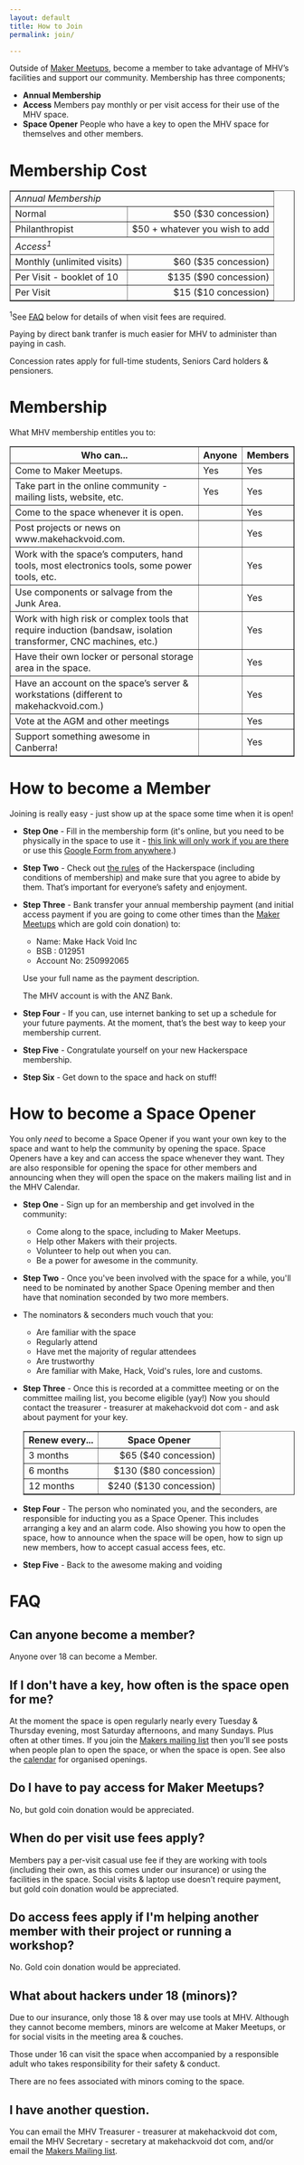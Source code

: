 ```yaml
---
layout: default
title: How to Join
permalink: join/

---
```


Outside of [Maker Meetups](/community/meetings), become a member to take advantage of MHV’s facilities and support our community. Membership has three components;

* **Annual Membership** 
* **Access** Members pay monthly or per visit access for their use of the MHV space.
* **Space Opener** People who have a key to open the MHV space for themselves and other members.

# Membership Cost

<table border="1">
<tr><td colspan=2><em>Annual Membership</em> </td></tr>
<tr><td>Normal</td><td align='right'>$50 ($30 concession)</td></tr>
<tr><td>Philanthropist</td><td align='right'>$50 + whatever you wish to add</td></tr>
<tr><td colspan=2><em>Access<sup>1</sup></em></td></tr>
<tr><td>Monthly (unlimited visits)</td><td align='right'>$60 ($35 concession)</td></tr>
<tr><td>Per Visit - booklet of 10</td><td align='right'>$135 ($90 concession)</td></tr>
<tr><td>Per Visit</td><td align='right'>$15 ($10 concession)</td></tr>
</table>
<sup>1</sup>See <a href="#faq">FAQ</a> below for details of when visit fees are required. 

Paying by direct bank tranfer is much easier for MHV to administer than paying in cash.

Concession rates apply for full-time students, Seniors Card holders & pensioners. 


# Membership
What MHV membership entitles you to:

<table border="1">
<tr><th>Who can...</th><th>Anyone</th><th>Members</th></tr>
<tr><td>Come to Maker Meetups.</td><td>Yes </td><td>Yes</td></tr>
<tr><td>Take part in the online community - mailing lists, website, etc. </td><td>Yes </td><td>Yes </td></tr>
<tr><td>Come to the space whenever it is open. </td><td> </td><td>Yes </td></tr>
<tr><td>Post projects or news on www.makehackvoid.com. </td><td> </td><td>Yes </td></tr>
<tr><td>Work with the space’s computers, hand tools, most electronics tools, some power tools, etc. </td><td> </td><td>Yes</td></tr>
<tr><td>Use components or salvage from the Junk Area. </td><td> </td><td>Yes </td></tr>
<tr><td>Work with high risk or complex tools that require induction (bandsaw, isolation transformer, CNC machines, etc.) </td><td> </td><td>Yes</td></tr>
<tr><td>Have their own locker or personal storage area in the space. </td><td> </td><td>Yes</td></tr>
<tr><td>Have an account on the space’s server & workstations (different to makehackvoid.com.) </td><td> </td><td>Yes</td></tr>
<tr><td>Vote at the AGM and other meetings</td><td> </td><td>Yes</td></tr>
<tr><td>Support something awesome in Canberra! </td><td> </td><td>Yes </td></tr>
</table>

<a name="member"></a>
# How to become a Member

Joining is really easy - just show up at the space some time when it is open!

* **Step One** - Fill in the membership form (it's online, but you need to be physically in the space to use it - [this link will only work if you are there](http://morphia/mhvdb/signup) or use this [Google Form from anywhere](https://docs.google.com/forms/d/1Yu7iUOJPQHefiLgDue3oAbMBu-4s87f_tygPlz5Isw0/viewform).) 

* **Step Two** - Check out [the rules](/community/rules) of the Hackerspace (including conditions of membership) and make sure that you agree to abide by them. That’s important for everyone’s safety and enjoyment.

* **Step Three** - Bank transfer your annual membership payment (and initial access payment if you are going to come other times than the [Maker Meetups](/community/meetings) which are gold coin donation) to:
    
    + Name: Make Hack Void Inc
    + BSB : 012951
    + Account No: 250992065
     
    Use your full name as the payment description. 

    The MHV account is with the ANZ Bank.

* **Step Four** - If you can, use internet banking to set up a schedule for your future payments. At the moment, that’s the best way to keep your membership current.

* **Step Five** - Congratulate yourself on your new Hackerspace membership.

* **Step Six** - Get down to the space and hack on stuff!

<a name="SpaceOpener"></a>
# How to become a Space Opener

You only <i>need</i> to become a Space Opener if you want your own key to the space and want to help the community by opening the space. Space Openers have a key and can access the space whenever they want. They are also responsible for opening the space for other members and announcing when they will open the space on the makers mailing list and in the MHV Calendar.


* **Step One** - Sign up for an membership and get involved in the community:
    + Come along to the space, including to Maker Meetups.
    + Help other Makers with their projects.
    + Volunteer to help out when you can.
    + Be a power for awesome in the community.

* **Step Two** - Once you've been involved with the space for a while, you'll need to be nominated by another Space Opening member and then have that nomination seconded by two more members.

* The nominators & seconders much vouch that you:
    + Are familiar with the space
    + Regularly attend
    + Have met the majority of regular attendees
    + Are trustworthy
    + Are familiar with Make, Hack, Void's rules, lore and customs.

* **Step Three** - Once this is recorded at a committee meeting or on the committee mailing list, you become eligible (yay!) Now you should contact the treasurer - treasurer at makehackvoid dot com - and ask about payment for your key.

    <table border="1">
    <tr><th>Renew every...	</th><th>Space Opener</th></tr>
    <tr><td>3 months                </td><td align='right'>&nbsp; $65 ($40 concession)</td></tr>
    <tr><td>6 months	         </td><td align='right'>&nbsp;  $130 ($80 concession)</td></tr>
    <tr><td>12 months	      </td><td align='right'>&nbsp; $240 ($130 concession)</td></tr>
    </table>

* **Step Four** - The person who nominated you, and the seconders, are responsible for inducting you as a Space Opener. This includes arranging a key and an alarm code. Also showing you how to open the space, how to announce when the space will be open, how to sign up new members, how to accept casual access fees, etc. 

* **Step Five** - Back to the awesome making and voiding

<a name="faq"></a>
# FAQ

## Can anyone become a member?
Anyone over 18 can become a Member.

## If I don't have a key, how often is the space open for me?
At the moment the space is open regularly nearly every Tuesday & Thursday evening, most Saturday afternoons, and many Sundays. Plus often at other times. If you join the [Makers mailing list](/mailman/listinfo/makers) then you’ll see posts when people plan to open the space, or when the space is open. See also the [calendar](https://www.google.com/calendar/embed?src=s9j75t8siijp625kfmjob13rv4%40group.calendar.google.com&ctz=Australia/Sydney) for organised openings.

## Do I have to pay access for Maker Meetups?
No, but gold coin donation would be appreciated.

## When do per visit use fees apply?
Members pay a per-visit casual use fee if they are working with tools (including their own, as this comes under our insurance) or using the facilities in the space. Social visits & laptop use doesn’t require payment, but gold coin donation would be appreciated.

## Do access fees apply if I'm helping another member with their project or running a workshop?
No. Gold coin donation would be appreciated.

<a name="minors"></a>
## What about hackers under 18 (minors)?
 
Due to our insurance, only those 18 & over may use tools at MHV.  Although they cannot become members, minors are welcome at Maker Meetups, or for social visits in the meeting area & couches.

Those under 16 can visit the space when accompanied by a responsible adult who takes responsibility for their safety & conduct.

There are no fees associated with minors coming to the space.


## I have another question.
You can email the MHV Treasurer - treasurer at makehackvoid dot com, email the MHV Secretary - secretary at makehackvoid dot com, and/or email the [Makers Mailing list](/mailman/listinfo/makers/).